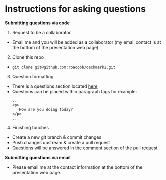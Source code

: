 # Instructions for asking questions

**Submitting questions via code**

1) Request to be a collaborator
  - Email me and you will be added as a collaborator (my email contact is at the bottom of the presentation web page).
2) Clone this repo
  - `git clone git@github.com:roacobb/deckmark2.git`
3) Question formatting
  - There is a questions section located [here](https://github.com/roacobb/webdeckdw/blob/9aa3c3ee35ddf1181742f134139c6e26b6f5ac69/src/components/Main.js#L222)
  - Questions can be placed within paragraph tags for example: 
    ```
    ...
    <p>
       How are you doing today?
    </p>
    ...
    ```
4) Finishing touches
  - Create a new git branch & commit changes
  - Push changes upstream & create a pull request
  - Questions will be answered in the comment section of the pull request

**Submitting questions via email**

- Please email me at the contact information at the bottom of the presentation web page. 